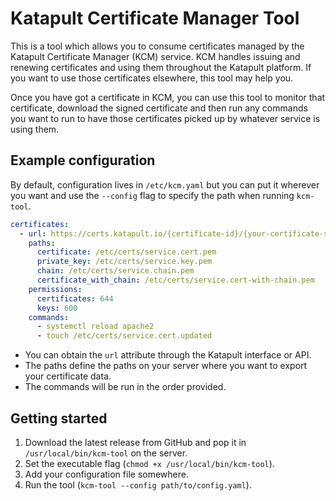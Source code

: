 # Katapult Certificate Manager Tool

This is a tool which allows you to consume certificates managed by the Katapult Certificate Manager (KCM) service. KCM handles issuing and renewing certificates and using them throughout the Katapult platform. If you want to use those certificates elsewhere, this tool may help you.

Once you have got a certificate in KCM, you can use this tool to monitor that certificate, download the signed certificate and then run any commands you want to run to have those certificates picked up by whatever service is using them.

## Example configuration

By default, configuration lives in `/etc/kcm.yaml` but you can put it wherever you want and use the `--config` flag to specify the path when running `kcm-tool`.

```yaml
certificates:
  - url: https://certs.katapult.io/{certificate-id}/{your-certificate-secret}
    paths:
      certificate: /etc/certs/service.cert.pem
      private_key: /etc/certs/service.key.pem
      chain: /etc/certs/service.chain.pem
      certificate_with_chain: /etc/certs/service.cert-with-chain.pem
    permissions:
      certificates: 644
      keys: 600
    commands:
      - systemctl reload apache2
      - touch /etc/certs/service.cert.updated
```

* You can obtain the `url` attribute through the Katapult interface or API.
* The paths define the paths on your server where you want to export your certificate data.
* The commands will be run in the order provided.

## Getting started

1. Download the latest release from GitHub and pop it in `/usr/local/bin/kcm-tool` on the server.
2. Set the executable flag (`chmod +x /usr/local/bin/kcm-tool`).
3. Add your configuration file somewhere.
4. Run the tool (`kcm-tool --config path/to/config.yaml`).
